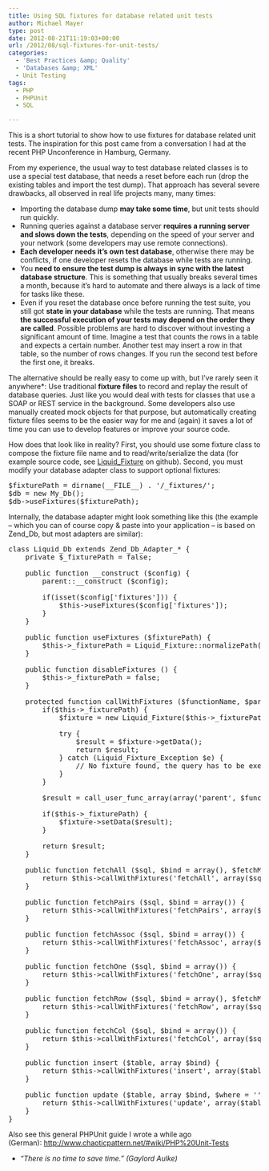 ```yaml
---
title: Using SQL fixtures for database related unit tests
author: Michael Mayer
type: post
date: 2012-08-21T11:19:03+00:00
url: /2012/08/sql-fixtures-for-unit-tests/
categories:
  - 'Best Practices &amp; Quality'
  - 'Databases &amp; XML'
  - Unit Testing
tags:
  - PHP
  - PHPUnit
  - SQL

---
```

This is a short tutorial to show how to use fixtures for database related unit tests. The inspiration for this post came from a conversation I had at the recent PHP Unconference in Hamburg, Germany.

From my experience, the usual way to test database related classes is to use a special test database, that needs a reset before each run (drop the existing tables and import the test dump). That approach has several severe drawbacks, all observed in real life projects many, many times:

  * Importing the database dump **may take some time**, but unit tests should run quickly.
  * Running queries against a database server **requires a running server and slows down the tests**, depending on the speed of your server and your network (some developers may use remote connections).
  * **Each developer needs it&#8217;s own test database**, otherwise there may be conflicts, if one developer resets the database while tests are running.
  * You **need to ensure the test dump is always in sync with the latest database structure**. This is something that usually breaks several times a month, because it&#8217;s hard to automate and there always is a lack of time for tasks like these.
  * Even if you reset the database once before running the test suite, you still got **state in your database** while the tests are running. That means **the successful execution of your tests may depend on the order they are called**. Possible problems are hard to discover without investing a significant amount of time. Imagine a test that counts the rows in a table and expects a certain number. Another test may insert a row in that table, so the number of rows changes. If you run the second test before the first one, it breaks.

The alternative should be really easy to come up with, but I&#8217;ve rarely seen it anywhere*: Use traditional **fixture files** to record and replay the result of database queries. Just like you would deal with tests for classes that use a SOAP or REST service in the background. Some developers also use manually created mock objects for that purpose, but automatically creating fixture files seems to be the easier way for me and (again) it saves a lot of time you can use to develop features or improve your source code.

How does that look like in reality? First, you should use some fixture class to compose the fixture file name and to read/write/serialize the data (for example source code, see <a title="Opens github.com in a new window" href="https://github.com/smashedpumpkin/liquidlibrary/blob/master/Liquid/Fixture.php" target="_blank">Liquid_Fixture</a> on github). Second, you must modify your database adapter class to support optional fixtures:

<pre class="code">$fixturePath = dirname(__FILE__) . '/_fixtures/';
$db = new My_Db();
$db-&gt;useFixtures($fixturePath);
</pre>

Internally, the database adapter might look something like this (the example &#8211; which you can of course copy & paste into your application &#8211; is based on Zend_Db, but most adapters are similar):

<pre class="code">class Liquid_Db extends Zend_Db_Adapter_* {
    private $_fixturePath = false;

    public function __construct ($config) {
        parent::__construct ($config);

        if(isset($config['fixtures'])) {
            $this-&gt;useFixtures($config['fixtures']);
        }
    }

    public function useFixtures ($fixturePath) {
        $this-&gt;_fixturePath = Liquid_Fixture::normalizePath($fixturePath);
    }

    public function disableFixtures () {
        $this-&gt;_fixturePath = false;
    }

    protected function callWithFixtures ($functionName, $params) {
        if($this-&gt;_fixturePath) {
            $fixture = new Liquid_Fixture($this-&gt;_fixturePath . Liquid_Fixture::getFilename($functionName, $params));

            try {
                $result = $fixture-&gt;getData();
                return $result;
            } catch (Liquid_Fixture_Exception $e) {
                // No fixture found, the query has to be executed
            }
        }

        $result = call_user_func_array(array('parent', $functionName), $params);

        if($this-&gt;_fixturePath) {
            $fixture-&gt;setData($result);
        }

        return $result;
    }

    public function fetchAll ($sql, $bind = array(), $fetchMode = null) {
        return $this-&gt;callWithFixtures('fetchAll', array($sql, $bind, $fetchMode));
    }

    public function fetchPairs ($sql, $bind = array()) {
        return $this-&gt;callWithFixtures('fetchPairs', array($sql, $bind));
    }

    public function fetchAssoc ($sql, $bind = array()) {
        return $this-&gt;callWithFixtures('fetchAssoc', array($sql, $bind));
    }

    public function fetchOne ($sql, $bind = array()) {
        return $this-&gt;callWithFixtures('fetchOne', array($sql, $bind));
    }

    public function fetchRow ($sql, $bind = array(), $fetchMode = null) {
        return $this-&gt;callWithFixtures('fetchRow', array($sql, $bind, $fetchMode));
    }

    public function fetchCol ($sql, $bind = array()) {
        return $this-&gt;callWithFixtures('fetchCol', array($sql, $bind));
    }

    public function insert ($table, array $bind) {
        return $this-&gt;callWithFixtures('insert', array($table, $bind));
    }

    public function update ($table, array $bind, $where = '') {
        return $this-&gt;callWithFixtures('update', array($table, $bind, $where));
    }
}
</pre>

Also see this general PHPUnit guide I wrote a while ago (German): <a href="http://www.chaoticpattern.net/#wiki/PHP%20Unit-Tests" target="_blank">http://www.chaoticpattern.net/#wiki/PHP%20Unit-Tests</a>

* _&#8220;There is no time to save time.&#8221; (Gaylord Aulke)_